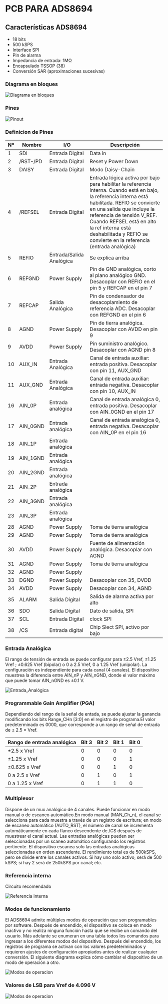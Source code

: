 # PCB PARA ADS8694

## Características ADS8694

 - 18 bits
 - 500 kSPS
 - Interface SPI
 - Pin de alarma
 - Impedancia de entrada: 1MΩ
 - Encapsulado TSSOP (38)
 - Conversión SAR (aproximaciones sucesivas)

### Diagrama en bloques

![Diagrama en bloques](https://github.com/lvillarreal/PCB_ADS8694/blob/master/images/diagrama_bloques_ADS8694.JPG)


### Pines

![Pinout](https://github.com/lvillarreal/PCB_ADS8694/blob/master/images/pines_ADS8694.JPG)


### Definicion de Pines

| Nº | Nombre | I/O | Descripción |
| -- | -----| --- | ----------- |
| 1  | SDI  |Entrada Digital   | Data in     |
| 2  | /RST-/PD | Entrada Digital  | Reset y Power Down     |
| 3  | DAISY  | Entrada Digital   | Modo Daisy-Chain     |
| 4  | /REFSEL  |Entrada Digital  | Entrada lógica activa por bajo para habilitar la referencia interna. Cuando está en bajo, la referencia interna está habilitada.  REFIO se convierte en una salida que incluye la referencia de tensión V_REF. Cuando REFSEL está en alto la ref interna está deshabilitada y REFIO se convierte en la referencia (entrada analógica)|
| 5  | REFIO  | Entrada/Salida Analógica  | Se explica arriba |
| 6  | REFGND  | Power Supply   | Pin de GND analógica, corto al plano analógico GND. Desacoplar con REFIO en el pin 5 y REFCAP en el pin 7 |
| 7  | REFCAP  | Salida Analógica | Pin de condensador de desacoplamiento de referencia ADC. Desacoplar con REFGND en el pin 6 |
| 8 |  AGND | Power Supply   | Pin de tierra analógica. Desacoplar con AVDD en pin 9 |
| 9  |  AVDD |  Power Supply  | Pin suministro analógico. Desacoplar con AGND pin 8|
| 10 | AUX_IN | Entrada Analógica | Canal de entrada auxiliar: entrada positiva. Desacoplar con pin 11, AUX_GND |
| 11 | AUX_GND | Entrada Analógica | Canal de entrada auxiliar: entrada negativa. Desacoplar con pin 10, AUX_IN |
|16|AIN_0P| Entrada analógica |Canal de entrada analógica 0, entrada positiva. Desacoplar con AIN_0GND en el pin 17|
|17| AIN_0GND| Entrada analógica| Canal de entrada analógica 0, entrada negativa. Desacoplar con AIN_0P en el pin 16|
| 18 | AIN_1P | Entrada analógica |  |
| 19 |AIN_1GND | Entrada analógica |  |
| 20 | AIN_2GND | Entrada analógica |  |
| 21 | AIN_2P | Entrada analógica |  |
| 22 | AIN_3GND | Entrada analógica |  |
| 23 | AIN_3P | Entrada analógica |  |
|28| AGND| Power Supply| Toma de tierra analógica|
|29| AGND| Power Supply| Toma de tierra analógica|
|30| AVDD| Power Supply| Fuente de alimentación analógica. Desacoplar con AGND
|31| AGND| Power Supply| Toma de tierra analógica|
|32| AGND| Power Supply|
|33| DGND | Power Supply | Desacoplar con 35, DVDD|
|34| AVDD | Power Supply | Desacoplar con 34, AGND|
|35|ALARM| Salida Digital |Salida de alarma activa por alto|
|36|SDO| Salida Digital | Dato de salida, SPI|
|37|SCL| Entrada Digital | clock SPI |
|38|/CS| Entrada digital | Chip Slect SPI, activo por bajo|


### Entrada Analógica

El rango de tensión de entrada se puede configurar para ±2.5 Vref, ±1.25 Vref ; ±0.625 Vref (bipolar) o 0 a 2.5 Vref, 0 a 1.25 Vref (unipolar). La configuración es independiente para cada canal (4 canales).
El dispositivo muestrea la diferencia entre AIN_nP y AIN_nGND, donde el valor máximo que puede tomar AIN_nGND es ±0.1 V.

![Entrada_Analógica](https://github.com/lvillarreal/PCB_ADS8694/blob/master/images/entrada_analogica.JPG)


### Programmable Gain Amplifier (PGA)

Dependiendo del rango de la señal de entada, se puede ajustar la ganancia modificando los bits Range_CHn [3:0] en el registro de programa.El valor predeterminado es 0000, que corresponde a un rango de señal de entrada de ± 2.5 × Vref.

| Rango de entrada analógica | Bit 3 | Bit 2 | Bit 1 | Bit 0 |
|----------------------------|-------|-------|-------|-------|
| ±2.5 x Vref                  | 0     | 0     | 0     | 0     |
| ±1.25 x Vref                 | 0     | 0     | 0     | 1     |
| ±0.625 x Vref                | 0     | 0     | 1     | 0     |
|0 a 2.5 x Vref                | 0     | 1     | 0     | 1     |
|0 a 1.25 x Vref               | 0     | 1     | 1     | 0     |

### Multiplexor

Dispone de un mux analógico de 4 canales. Puede funcionar en modo manual o de escaneo automático.En modo manual (MAN_Ch_n), el canal se selecciona para cada muestra a través de un registro de escritura; en modo de escaneo automático (AUTO_RST), el número de canal se incrementa automáticamente en cada flanco descendente de /CS después de muestrear el canal actual.
Las entradas analógicas pueden ser seleccionadas por un scaneo automático configurando los registros pertinente. El dispositivo escanea solo las entradas analógicas seleccionadas en orden ascendente. El rendimiento total es de 500kSPS, pero se divide entre los canales activos. Si hay uno solo activo, será de 500 kSPS; si hay 2 será de 250kSPS por canal; etc.

### Referencia interna
Circuito recomendado

![Referencia interna](https://github.com/lvillarreal/PCB_ADS8694/blob/master/images/ref_interna.JPG)



### Modos de funcionamiento
El ADS8694 admite múltiples modos de operación que son programables por software. Después de encendido, el dispositivo se coloca en modo inactivo y no realiza ninguna función hasta que se recibe un comando del usuario. Más adelante se enumeran en una tabla todos los comandos para ingresar a los diferentes modos del dispositivo. Después del encendido, los registros de programa se activan con los valores predeterminados y requieren ajustes de configuración apropiados antes de realizar cualquier conversión. El siguiente diagrama explica cómo cambiar el dispositivo de un modo de operación a otro.

![Modos de operacion](https://github.com/lvillarreal/PCB_ADS8694/blob/master/images/diagrama_estado_modos.JPG)

### Valores de LSB para Vref de 4.096 V

![Modos de operacion](https://github.com/lvillarreal/PCB_ADS8694/blob/master/images/Valores_LSB.JPG)



